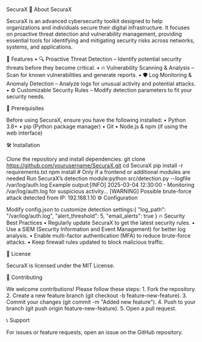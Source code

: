 SecuraX 
🔷 About SecuraX

SecuraX is an advanced cybersecurity toolkit designed to help organizations and individuals secure their digital infrastructure. It focuses on proactive threat detection and vulnerability management, providing essential tools for identifying and mitigating security risks across networks, systems, and applications.

🚀 Features
	•	🔍 Proactive Threat Detection – Identify potential security threats before they become critical.
	•	🔥 Vulnerability Scanning & Analysis – Scan for known vulnerabilities and generate reports.
	•	🛡 Log Monitoring & Anomaly Detection – Analyze logs for unusual activity and potential attacks.
	•	⚙ Customizable Security Rules – Modify detection parameters to fit your security needs.

📌 Prerequisites

Before using SecuraX, ensure you have the following installed:
	•	Python 3.8+
	•	pip (Python package manager)
	•	Git
	•	Node.js & npm (if using the web interface)

🛠 Installation

Clone the repository and install dependencies:
git clone https://github.com/yourusername/SecuraX.git
cd SecuraX
pip install -r requirements.txt
npm install  # Only if a frontend or additional modules are needed
Run SecuraX’s detection module:python src/detection.py --logfile /var/log/auth.log
Example output:[INFO] 2025-03-04 12:30:00 - Monitoring /var/log/auth.log for suspicious activity...
[WARNING] Possible brute-force attack detected from IP: 192.168.1.10
⚙ Configuration

Modify config.json to customize detection settings:{
    "log_path": "/var/log/auth.log",
    "alert_threshold": 5,
    "email_alerts": true
}
🔥 Security Best Practices
	•	Regularly update SecuraX to get the latest security rules.
	•	Use a SIEM (Security Information and Event Management) for better log analysis.
	•	Enable multi-factor authentication (MFA) to reduce brute-force attacks.
	•	Keep firewall rules updated to block malicious traffic.

📜 License

SecuraX is licensed under the MIT License.

🤝 Contributing

We welcome contributions! Please follow these steps:
	1.	Fork the repository.
	2.	Create a new feature branch (git checkout -b feature-new-feature).
	3.	Commit your changes (git commit -m "Added new feature").
	4.	Push to your branch (git push origin feature-new-feature).
	5.	Open a pull request.

📞 Support

For issues or feature requests, open an issue on the GitHub repository.